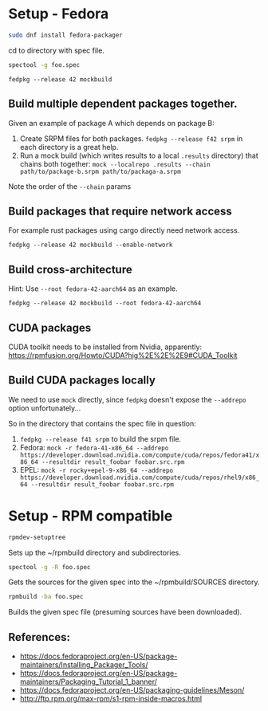 
# Setup - Fedora
```sh
sudo dnf install fedora-packager
```

cd to directory with spec file.

```sh
spectool -g foo.spec
```

```
fedpkg --release 42 mockbuild
```

## Build multiple dependent packages together.
Given an example of package A which depends on package B:

1. Create SRPM files for both packages. `fedpkg --release f42 srpm` in each directory is a great help.
2. Run a mock build (which writes results to a local `.results` directory) that chains both together:
`mock --localrepo .results --chain path/to/package-b.srpm path/to/packaga-a.srpm`

Note the order of the `--chain` params

## Build packages that require network access
For example rust packages using cargo directly need network access.

```
fedpkg --release 42 mockbuild --enable-network
```

## Build cross-architecture
Hint: Use `--root fedora-42-aarch64` as an example.

```
fedpkg --release 42 mockbuild --root fedora-42-aarch64
```

## CUDA packages
CUDA toolkit needs to be installed from Nvidia, apparently:
https://rpmfusion.org/Howto/CUDA?hig%2E%2E%2E9#CUDA_Toolkit

## Build CUDA packages locally
We need to use `mock` directly, since `fedpkg` doesn't expose the `--addrepo` option unfortunately...

So in the directory that contains the spec file in question:
1. `fedpkg --release f41 srpm` to build the srpm file.
2. Fedora: `mock -r fedora-41-x86_64 --addrepo https://developer.download.nvidia.com/compute/cuda/repos/fedora41/x86_64 --resultdir result_foobar foobar.src.rpm`
3. EPEL: `mock -r rocky+epel-9-x86_64 --addrepo https://developer.download.nvidia.com/compute/cuda/repos/rhel9/x86_64 --resultdir result_foobar foobar.src.rpm`

# Setup - RPM compatible

```sh
rpmdev-setuptree
```

Sets up the ~/rpmbuild directory and subdirectories.

```sh
spectool -g -R foo.spec
```
Gets the sources for the given spec into the ~/rpmbuild/SOURCES directory.

```sh
rpmbuild -ba foo.spec
```

Builds the given spec file (presuming sources have been downloaded).


## References:
* https://docs.fedoraproject.org/en-US/package-maintainers/Installing_Packager_Tools/
* https://docs.fedoraproject.org/en-US/package-maintainers/Packaging_Tutorial_1_banner/
* https://docs.fedoraproject.org/en-US/packaging-guidelines/Meson/
* http://ftp.rpm.org/max-rpm/s1-rpm-inside-macros.html

